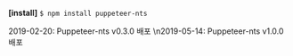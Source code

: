 **[install]**
`$ npm install puppeteer-nts`

2019-02-20: Puppeteer-nts v0.3.0 배포
\n2019-05-14: Puppeteer-nts v1.0.0 배포
